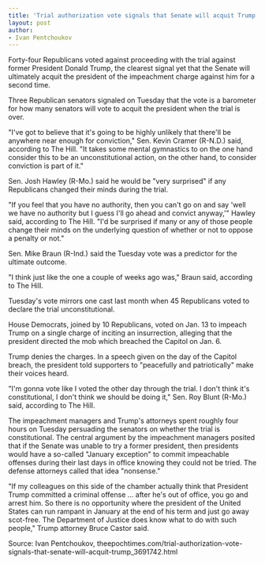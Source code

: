 ```yaml
---
title: 'Trial authorization vote signals that Senate will acquit Trump'
layout: post
author:
- Ivan Pentchoukov
---
```


Forty-four Republicans voted against proceeding with the trial against former President Donald Trump, the clearest signal yet that the Senate will ultimately acquit the president of the impeachment charge against him for a second time.

Three Republican senators signaled on Tuesday that the vote is a barometer for how many senators will vote to acquit the president when the trial is over.

"I've got to believe that it's going to be highly unlikely that there'll be anywhere near enough for conviction," Sen. Kevin Cramer (R-N.D.) said, according to The Hill. "It takes some mental gymnastics to on the one hand consider this to be an unconstitutional action, on the other hand, to consider conviction is part of it."

Sen. Josh Hawley (R-Mo.) said he would be "very surprised" if any Republicans changed their minds during the trial.

"If you feel that you have no authority, then you can't go on and say 'well we have no authority but I guess I'll go ahead and convict anyway,'" Hawley said, according to The Hill. "I'd be surprised if many or any of those people change their minds on the underlying question of whether or not to oppose a penalty or not."

Sen. Mike Braun (R-Ind.) said the Tuesday vote was a predictor for the ultimate outcome.

"I think just like the one a couple of weeks ago was," Braun said, according to The Hill.

Tuesday's vote mirrors one cast last month when 45 Republicans voted to declare the trial unconstitutional.

House Democrats, joined by 10 Republicans, voted on Jan. 13 to impeach Trump on a single charge of inciting an insurrection, alleging that the president directed the mob which breached the Capitol on Jan. 6.

Trump denies the charges. In a speech given on the day of the Capitol breach, the president told supporters to "peacefully and patriotically" make their voices heard.

"I'm gonna vote like I voted the other day through the trial. I don't think it's constitutional, I don't think we should be doing it," Sen. Roy Blunt (R-Mo.) said, according to The Hill.

The impeachment managers and Trump's attorneys spent roughly four hours on Tuesday persuading the senators on whether the trial is constitutional. The central argument by the impeachment managers posited that if the Senate was unable to try a former president, then presidents would have a so-called "January exception" to commit impeachable offenses during their last days in office knowing they could not be tried. The defense attorneys called that idea "nonsense."

"If my colleagues on this side of the chamber actually think that President Trump committed a criminal offense … after he's out of office, you go and arrest him. So there is no opportunity where the president of the United States can run rampant in January at the end of his term and just go away scot-free. The Department of Justice does know what to do with such people," Trump attorney Bruce Castor said.

Source: Ivan Pentchoukov, theepochtimes.com/trial-authorization-vote-signals-that-senate-will-acquit-trump\_3691742.html
